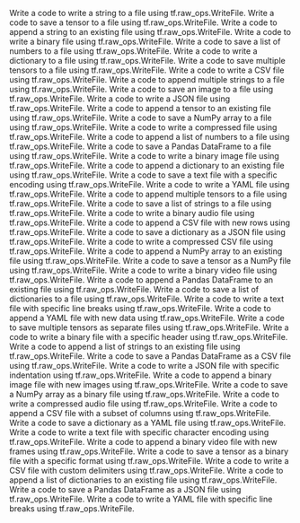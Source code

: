 Write a code to write a string to a file using tf.raw_ops.WriteFile.
Write a code to save a tensor to a file using tf.raw_ops.WriteFile.
Write a code to append a string to an existing file using tf.raw_ops.WriteFile.
Write a code to write a binary file using tf.raw_ops.WriteFile.
Write a code to save a list of numbers to a file using tf.raw_ops.WriteFile.
Write a code to write a dictionary to a file using tf.raw_ops.WriteFile.
Write a code to save multiple tensors to a file using tf.raw_ops.WriteFile.
Write a code to write a CSV file using tf.raw_ops.WriteFile.
Write a code to append multiple strings to a file using tf.raw_ops.WriteFile.
Write a code to save an image to a file using tf.raw_ops.WriteFile.
Write a code to write a JSON file using tf.raw_ops.WriteFile.
Write a code to append a tensor to an existing file using tf.raw_ops.WriteFile.
Write a code to save a NumPy array to a file using tf.raw_ops.WriteFile.
Write a code to write a compressed file using tf.raw_ops.WriteFile.
Write a code to append a list of numbers to a file using tf.raw_ops.WriteFile.
Write a code to save a Pandas DataFrame to a file using tf.raw_ops.WriteFile.
Write a code to write a binary image file using tf.raw_ops.WriteFile.
Write a code to append a dictionary to an existing file using tf.raw_ops.WriteFile.
Write a code to save a text file with a specific encoding using tf.raw_ops.WriteFile.
Write a code to write a YAML file using tf.raw_ops.WriteFile.
Write a code to append multiple tensors to a file using tf.raw_ops.WriteFile.
Write a code to save a list of strings to a file using tf.raw_ops.WriteFile.
Write a code to write a binary audio file using tf.raw_ops.WriteFile.
Write a code to append a CSV file with new rows using tf.raw_ops.WriteFile.
Write a code to save a dictionary as a JSON file using tf.raw_ops.WriteFile.
Write a code to write a compressed CSV file using tf.raw_ops.WriteFile.
Write a code to append a NumPy array to an existing file using tf.raw_ops.WriteFile.
Write a code to save a tensor as a NumPy file using tf.raw_ops.WriteFile.
Write a code to write a binary video file using tf.raw_ops.WriteFile.
Write a code to append a Pandas DataFrame to an existing file using tf.raw_ops.WriteFile.
Write a code to save a list of dictionaries to a file using tf.raw_ops.WriteFile.
Write a code to write a text file with specific line breaks using tf.raw_ops.WriteFile.
Write a code to append a YAML file with new data using tf.raw_ops.WriteFile.
Write a code to save multiple tensors as separate files using tf.raw_ops.WriteFile.
Write a code to write a binary file with a specific header using tf.raw_ops.WriteFile.
Write a code to append a list of strings to an existing file using tf.raw_ops.WriteFile.
Write a code to save a Pandas DataFrame as a CSV file using tf.raw_ops.WriteFile.
Write a code to write a JSON file with specific indentation using tf.raw_ops.WriteFile.
Write a code to append a binary image file with new images using tf.raw_ops.WriteFile.
Write a code to save a NumPy array as a binary file using tf.raw_ops.WriteFile.
Write a code to write a compressed audio file using tf.raw_ops.WriteFile.
Write a code to append a CSV file with a subset of columns using tf.raw_ops.WriteFile.
Write a code to save a dictionary as a YAML file using tf.raw_ops.WriteFile.
Write a code to write a text file with specific character encoding using tf.raw_ops.WriteFile.
Write a code to append a binary video file with new frames using tf.raw_ops.WriteFile.
Write a code to save a tensor as a binary file with a specific format using tf.raw_ops.WriteFile.
Write a code to write a CSV file with custom delimiters using tf.raw_ops.WriteFile.
Write a code to append a list of dictionaries to an existing file using tf.raw_ops.WriteFile.
Write a code to save a Pandas DataFrame as a JSON file using tf.raw_ops.WriteFile.
Write a code to write a YAML file with specific line breaks using tf.raw_ops.WriteFile.